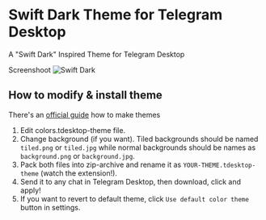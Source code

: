# Swift Dark Theme for Telegram Desktop
A "Swift Dark" Inspired Theme for Telegram Desktop

Screenshoot
![Swift Dark](https://i.imgur.com/msYaaX7.png)

## How to modify & install theme

There's an [official guide](http://telegra.ph/Create-Telegram-Theme-01-12) how to make themes

1) Edit colors.tdesktop-theme file.  
2) Change background (if you want). Tiled backgrounds should be named `tiled.png` or `tiled.jpg` while normal backgrounds should be names as `background.png` or `background.jpg`.  
3) Pack both files into zip-archive and rename it as `YOUR-THEME.tdesktop-theme` (watch the extension!).  
4) Send it to any chat in Telegram Desktop, then download, click and apply!  
5) If you want to revert to default theme, click `Use default color theme` button in settings.  
